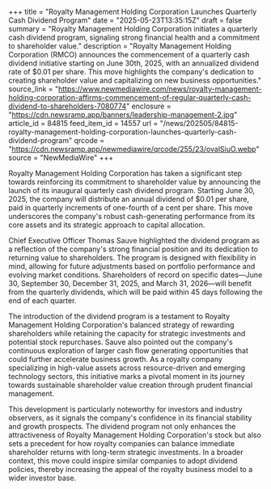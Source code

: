 +++
title = "Royalty Management Holding Corporation Launches Quarterly Cash Dividend Program"
date = "2025-05-23T13:35:15Z"
draft = false
summary = "Royalty Management Holding Corporation initiates a quarterly cash dividend program, signaling strong financial health and a commitment to shareholder value."
description = "Royalty Management Holding Corporation (RMCO) announces the commencement of a quarterly cash dividend initiative starting on June 30th, 2025, with an annualized dividend rate of $0.01 per share. This move highlights the company's dedication to creating shareholder value and capitalizing on new business opportunities."
source_link = "https://www.newmediawire.com/news/royalty-management-holding-corporation-affirms-commencement-of-regular-quarterly-cash-dividend-to-shareholders-7080774"
enclosure = "https://cdn.newsramp.app/banners/leadership-management-2.jpg"
article_id = 84815
feed_item_id = 14557
url = "/news/202505/84815-royalty-management-holding-corporation-launches-quarterly-cash-dividend-program"
qrcode = "https://cdn.newsramp.app/newmediawire/qrcode/255/23/ovalSiuO.webp"
source = "NewMediaWire"
+++

<p>Royalty Management Holding Corporation has taken a significant step towards reinforcing its commitment to shareholder value by announcing the launch of its inaugural quarterly cash dividend program. Starting June 30, 2025, the company will distribute an annual dividend of $0.01 per share, paid in quarterly increments of one-fourth of a cent per share. This move underscores the company's robust cash-generating performance from its core assets and its strategic approach to capital allocation.</p><p>Chief Executive Officer Thomas Sauve highlighted the dividend program as a reflection of the company's strong financial position and its dedication to returning value to shareholders. The program is designed with flexibility in mind, allowing for future adjustments based on portfolio performance and evolving market conditions. Shareholders of record on specific dates—June 30, September 30, December 31, 2025, and March 31, 2026—will benefit from the quarterly dividends, which will be paid within 45 days following the end of each quarter.</p><p>The introduction of the dividend program is a testament to Royalty Management Holding Corporation's balanced strategy of rewarding shareholders while retaining the capacity for strategic investments and potential stock repurchases. Sauve also pointed out the company's continuous exploration of larger cash flow generating opportunities that could further accelerate business growth. As a royalty company specializing in high-value assets across resource-driven and emerging technology sectors, this initiative marks a pivotal moment in its journey towards sustainable shareholder value creation through prudent financial management.</p><p>This development is particularly noteworthy for investors and industry observers, as it signals the company's confidence in its financial stability and growth prospects. The dividend program not only enhances the attractiveness of Royalty Management Holding Corporation's stock but also sets a precedent for how royalty companies can balance immediate shareholder returns with long-term strategic investments. In a broader context, this move could inspire similar companies to adopt dividend policies, thereby increasing the appeal of the royalty business model to a wider investor base.</p>